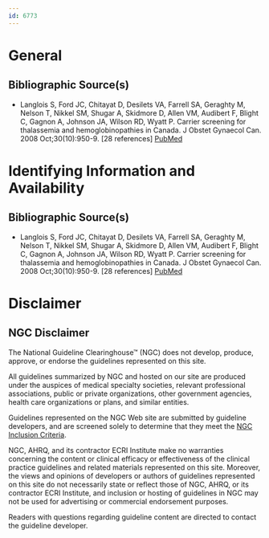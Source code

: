 ```yaml
---
id: 6773
---
```


# General

## Bibliographic Source(s)

- Langlois S, Ford JC, Chitayat D, Desilets VA, Farrell SA, Geraghty M, Nelson T, Nikkel SM, Shugar A, Skidmore D, Allen VM, Audibert F, Blight C, Gagnon A, Johnson JA, Wilson RD, Wyatt P. Carrier screening for thalassemia and hemoglobinopathies in Canada. J Obstet Gynaecol Can. 2008 Oct;30(10):950-9. [28 references] [ PubMed ](http://www.ncbi.nlm.nih.gov/entrez/query.fcgi?cmd=Retrieve&db=pubmed&dopt=Abstract&list_uids=19038079)

# Identifying Information and Availability

## Bibliographic Source(s)

- Langlois S, Ford JC, Chitayat D, Desilets VA, Farrell SA, Geraghty M, Nelson T, Nikkel SM, Shugar A, Skidmore D, Allen VM, Audibert F, Blight C, Gagnon A, Johnson JA, Wilson RD, Wyatt P. Carrier screening for thalassemia and hemoglobinopathies in Canada. J Obstet Gynaecol Can. 2008 Oct;30(10):950-9. [28 references] [ PubMed ](http://www.ncbi.nlm.nih.gov/entrez/query.fcgi?cmd=Retrieve&db=pubmed&dopt=Abstract&list_uids=19038079)

# Disclaimer

## NGC Disclaimer

The National Guideline Clearinghouse™ (NGC) does not develop, produce, approve, or endorse the guidelines represented on this site.

All guidelines summarized by NGC and hosted on our site are produced under the auspices of medical specialty societies, relevant professional associations, public or private organizations, other government agencies, health care organizations or plans, and similar entities.

Guidelines represented on the NGC Web site are submitted by guideline developers, and are screened solely to determine that they meet the [NGC Inclusion Criteria](/help-and-about/summaries/inclusion-criteria).

NGC, AHRQ, and its contractor ECRI Institute make no warranties concerning the content or clinical efficacy or effectiveness of the clinical practice guidelines and related materials represented on this site. Moreover, the views and opinions of developers or authors of guidelines represented on this site do not necessarily state or reflect those of NGC, AHRQ, or its contractor ECRI Institute, and inclusion or hosting of guidelines in NGC may not be used for advertising or commercial endorsement purposes.

Readers with questions regarding guideline content are directed to contact the guideline developer.

